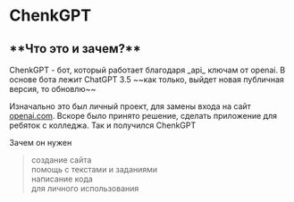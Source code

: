 
# ChenkGPT  
<h2>**Что это и зачем?**</h2>  
ChenkGPT - бот, который работает благодаря _api_ ключам от openai. В основе бота лежит ChatGPT 3.5 ~~как только, выйдет новая публичная версия, то обновлю~~

Изначально это был личный проект, для замены входа на сайт [openai.com](). Вскоре было принято решение, сделать приложение для ребяток с колледжа. Так и получился ChenkGPT

Зачем он нужен  
> создание сайта  
> помощь с текстами и заданиями  
> написание кода  
> для личного использования  
